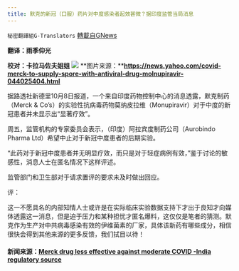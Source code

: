 ```yaml
---
title: 默克的新冠（口服）药片对中度感染者起效甚微？据印度监管当局消息
---
```

`秘密翻譯組G-Translators` [轉載自GNews](https://gnews.org/zh-hans/1582858/)

**翻译：雨季仰光**

**校对：卡拉马佐夫姐姐**
![](https://assets.gnews.org/wp-content/uploads/2021/10/20211009-默克的新冠（口服）药片对中度感染者起效甚微？据印度监管当局消息.png)
**图片来源：****https://news.yahoo.com/covid-merck-to-supply-spore-with-antiviral-drug-molnupiravir-044025404.html**

据路透社新德里10月8日报道，一个来自印度药物控制中心的消息透露，默克制药（Merck & Co’s）的实验性抗病毒药物莫纳皮拉维（Monupiravir）对于中度的新冠患者并未显示出“显著疗效”。

周五，监管机构的专家委员会表示，（印度）阿拉宾度制药公司（Aurobindo Pharma Ltd）希望中止对于新冠中度患者的后期实验。

“此药对于新冠中度患者并无明显疗效，而只是对于轻症病例有效，”鉴于讨论的敏感性，消息人士在匿名情况下这样评述。

监管部门和卫生部对于请求置评的要求未及时做出回应。

评：

这一不愿具名的内部知情人士或许是在实际临床实验数据支持下才出于良知才向媒体透露这一消息，但是迫于压力和某种担忧才匿名爆料，这仅仅是笔者的猜测。默克作为生产对中共病毒感染有效的伊维菌素的厂家，具体该新药有哪些成分，相信很快会得到其他来源的更多反馈，我们拭目以待！

#### 新闻来源：[Merck drug less effective against moderate COVID -India regulatory source](https://www.reuters.com/business/healthcare-pharmaceuticals/merck-drug-less-effective-against-moderate-covid-india-regulatory-source-2021-10-08/)
